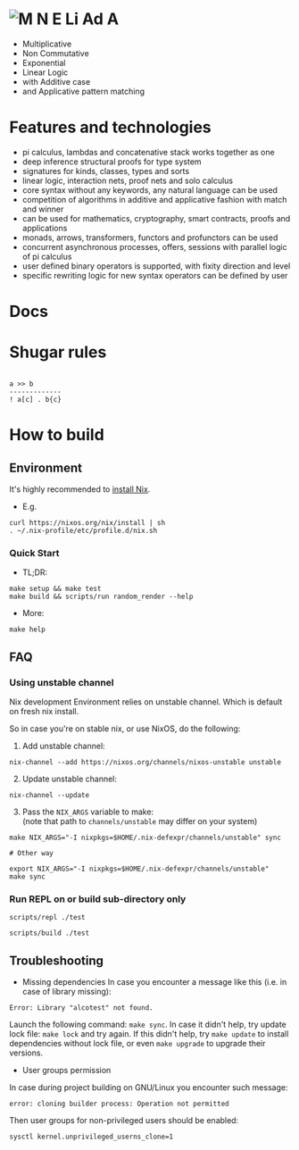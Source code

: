 # ![M N E Li Ad A](./mneliada/raw-file/docs/MNELIADA.png)

* Multiplicative
* Non Commutative
* Exponential
* Linear Logic
* with Additive case
* and Applicative pattern matching

# Features and technologies

* pi calculus, lambdas and concatenative stack works together as one
* deep inference structural proofs for type system
* signatures for kinds, classes, types and sorts
* linear logic, interaction nets, proof nets and solo calculus
* core syntax without any keywords, any natural language can be used
* competition of algorithms in additive and applicative fashion with match and winner
* can be used for mathematics, cryptography, smart contracts, proofs and applications
* monads, arrows, transformers, functors and profunctors can be used
* concurrent asynchronous processes, offers, sessions with parallel logic of pi calculus
* user defined binary operators is supported, with fixity direction and level
* specific rewriting logic for new syntax operators can be defined by user

# Docs

# Shugar rules

```

a >> b
-------------
! a[c] . b{c}

```

# How to build

## Environment

It's highly recommended to [install Nix](https://nixos.org/nix/download.html).

- E.g.
```shell
curl https://nixos.org/nix/install | sh
. ~/.nix-profile/etc/profile.d/nix.sh
```

### Quick Start

- TL;DR:
```shell
make setup && make test
make build && scripts/run random_render --help
```

- More:
```shell
make help
```

## FAQ

### Using unstable channel

Nix development Environment relies on unstable channel.
Which is default on fresh nix install.

So in case you're on stable nix, or use NixOS, do the following:

1. Add unstable channel:

```shell
nix-channel --add https://nixos.org/channels/nixos-unstable unstable
```

2. Update unstable channel:

```
nix-channel --update
```

3. Pass the `NIX_ARGS` variable to make:  
(note that path to `channels/unstable` may differ on your system)

```shell
make NIX_ARGS="-I nixpkgs=$HOME/.nix-defexpr/channels/unstable" sync

# Other way

export NIX_ARGS="-I nixpkgs=$HOME/.nix-defexpr/channels/unstable"
make sync
```

### Run REPL on or build sub-directory only

```shell
scripts/repl ./test
```

```shell
scripts/build ./test
```

## Troubleshooting

- Missing dependencies
In case you encounter a message like this (i.e. in case of library missing):

```
Error: Library "alcotest" not found.
```

Launch the following command: `make sync`. In case it didn't help, try
update lock file: `make lock` and try again. If this didn't help, try
`make update` to install dependencies without lock file, or even `make upgrade`
to upgrade their versions.

- User groups permission

In case during project building on GNU/Linux you encounter such message:

```
error: cloning builder process: Operation not permitted
```

Then user groups for non-privileged users should be enabled:

```shell
sysctl kernel.unprivileged_userns_clone=1
```
